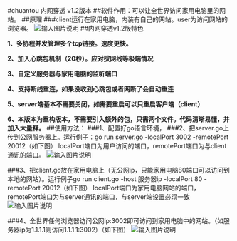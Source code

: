 #chuantou 内网穿透 v1.2版本
##软件作用：可以让全世界访问家用电脑里的网站。
##原理
###client运行在家用电脑，内装有自己的网站。user为访问网站的浏览器。
![输入图片说明](http://git.oschina.net/uploads/images/2017/0313/235933_fd3a3ee6_891703.png "在这里输入图片标题")
##内网穿透v1.2版特色

 **1、多协程并发管理多个tcp链接。速度更快。** 

 **2、加入心跳包机制（20秒）。应对拔网线等极端情况** 

 **3、自定义服务器与家用电脑的监听端口** 

 **4、支持断线重连，如果没收到心跳包或者网断了会自动重连**

 **5、server端基本不需要关闭，如需要重启可以只重启客户端（client）** 

 **6、本版本为重构版本，不需要引入额外的包，只需两个文件。代码清晰易懂，并加入大量释。** 
##使用方法：
###1、配置好go语言环境，
###2、把server.go上传到公网服务器上。运行例子：go run server.go -localPort 3002 -remotePort 20012（如下图）
localPort端口为用户访问的端口，remotePort端口为与client通讯的端口。
![输入图片说明](http://git.oschina.net/uploads/images/2017/0329/103259_a77dfa0e_891703.png "在这里输入图片标题")

###3、把client.go放在家用电脑上（无公网ip，只能家用电脑80端口可以访问到本地的网站）。运行例子go run client.go -host 服务器ip -localPort 80 -remotePort 20012（如下图）
localPort端口为家用电脑网站的端口，remotePort端口为与server通讯的端口，与server端设置必须一致
![输入图片说明](http://git.oschina.net/uploads/images/2017/0329/103312_81b123e0_891703.png "在这里输入图片标题")

###4、全世界任何浏览器访问公网ip:3002即可访问到家用电脑中的网站。（如服务器ip为1.1.1.1则访问1.1.1.1:3002）（如下图）
![输入图片说明](http://git.oschina.net/uploads/images/2017/0329/103334_7bd07f0d_891703.png "在这里输入图片标题")


